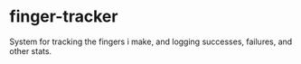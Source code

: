 # finger-tracker
System for tracking the fingers i make, and logging successes, failures, and other stats.
